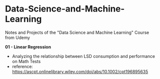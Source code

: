 # Data-Science-and-Machine-Learning
Notes and Projects of the "Data Science and Machine Learning" Course from Udemy

**01 - Linear Regression**
- Analyzing the relationship between LSD consumption and performance on Math Tests
- reference: https://ascpt.onlinelibrary.wiley.com/doi/abs/10.1002/cpt196895635
